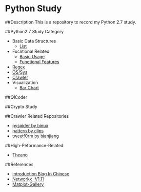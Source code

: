 # Python Study
##Description
This is a repository to record my Python 2.7 study.

##Python2.7 Study Category
- Basic Data Structures
    - [List](study/basic_data_structure/list_study.py)
- Fucntional Related
    - [Basic Usage](study/functional/function_test.py)
    - [Functional Features](study/functional/functional_test.py)
- [Regex](study/string_regex/regex_test.py)
- [OS/Sys](study/os)
- [Crawler](study/crawler)
- Visualization
    - [Bar Chart](study/plot)

##QlCoder

##Crypto Study

##Crawler Related Repositories
- [pyspider by binux](https://github.com/binux/pyspider)        
- [pattern by clips](https://github.com/clips/pattern)        
- [tweetf0rm by bianjiang](https://github.com/bianjiang/tweetf0rm)        

##High-Peformance-Related
- [Theano](https://github.com/Theano/Theano)   

##References
- [Introduction Blog In Chinese](http://www.liaoxuefeng.com/wiki/001374738125095c955c1e6d8bb493182103fac9270762a000)
- [Networkx -V1.11](http://networkx.readthedocs.io/en/networkx-1.11/)
- [Matplot-Gallery](http://matplotlib.org/gallery.html)
